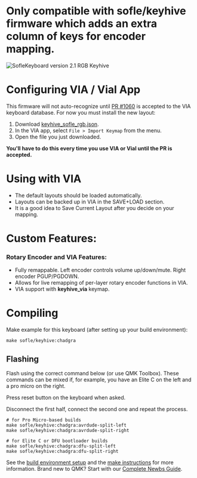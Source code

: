 # Only compatible with sofle/keyhive firmware which adds an extra column of keys for encoder mapping.

![SofleKeyboard version 2.1 RGB Keyhive](https://i.imgur.com/Oa6spvZ.png)

# Configuring VIA / Vial App

This firmware will not auto-recognize until [PR #1060](https://github.com/the-via/keyboards/pull/1060) is accepted to the VIA keyboard database. For now you must install the new layout:

1. Download [keyhive_sofle_rgb.json](https://raw.githubusercontent.com/the-via/keyboards/48372baae5ab451d752988121fa4f1dd47b2c1ce/src/sofle/keyhive_sofle_rgb.json).
2. In the VIA app, select `File > Import Keymap` from the menu.
3. Open the file you just downloaded.

**You'll have to do this every time you use VIA or Vial until the PR is accepted.**

# Using with VIA
* The default layouts should be loaded automatically.
* Layouts can be backed up in VIA in the SAVE+LOAD section.
* It is a good idea to Save Current Layout after you decide on your mapping.

# Custom Features:

### Rotary Encoder and VIA Features:
* Fully remappable. Left encoder controls volume up/down/mute. Right encoder PGUP/PGDOWN.
* Allows for live remapping of per-layer rotary encoder functions in VIA.
* VIA support with **keyhive_via** keymap.

# Compiling

Make example for this keyboard (after setting up your build environment):

    make sofle/keyhive:chadgra

## Flashing

Flash using the correct command below (or use QMK Toolbox). These commands can be mixed if, for example, you have an Elite C on the left and a pro micro on the right.

Press reset button on the keyboard when asked.

Disconnect the first half, connect the second one and repeat the process.

    # for Pro Micro-based builds
    make sofle/keyhive:chadgra:avrdude-split-left
    make sofle/keyhive:chadgra:avrdude-split-right

    # for Elite C or DFU bootloader builds
    make sofle/keyhive:chadgra:dfu-split-left
    make sofle/keyhive:chadgra:dfu-split-right

See the [build environment setup](https://docs.qmk.fm/#/getting_started_build_tools) and the [make instructions](https://docs.qmk.fm/#/getting_started_make_guide) for more information. Brand new to QMK? Start with our [Complete Newbs Guide](https://docs.qmk.fm/#/newbs).
